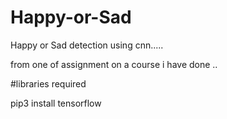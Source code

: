 # Happy-or-Sad
Happy or Sad detection using cnn.....

from one of assignment on a course i have done ..

#libraries required

pip3 install tensorflow
